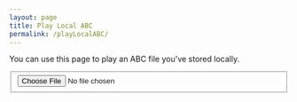 ```yaml
---
layout: page
title: Play Local ABC
permalink: /playLocalABC/
---
```

You can use this page to play an ABC file you've stored locally.

<fieldset>
<input type="file" id="files" name="files[]" accept=".abc"/>
</fieldset>

<div class="row"></div>
<br />

<textarea id="abc" style="display:none;"></textarea>
<!-- Area to store unrolled ABC -->
<textarea id="ABCprocessed" style="display:none;"></textarea>
<div class="output" style="max-width: 650px;">
    <div id="paper0" class="paper"></div>
</div>

<div class="player">
<div id="showPlayer"></div>
</div>

<script>
function handleFileSelect(evt) {
    evt.stopPropagation();
    evt.preventDefault();

    var files = evt.target.files; // FileList object.

    // files is a FileList of File objects. List some properties.
    for (var i = 0, f; f = files[i]; i++) {
        var reader = new FileReader();

        reader.onload = function(e) {
            abc.value = this.result;
            // Display the ABC in the textbox as dots
            abc_editor = new window.ABCJS.Editor("abc", { paper_id: "paper0", warnings_id:"warnings", render_options: {responsive: 'resize'}, indicate_changed: "true" });

            ABCprocessed.value = preProcessABC(this.result);            
            if (showPlayer.innerHTML.includes("playABC")) {
                // already loaded a tune which might be playing
                stopABC("ABCprocessed");
            }
            showPlayer.innerHTML = createABCplayer('processed', 'abcplayer_tunepage', '{{ site.defaultABCplayer }}');
        };
        reader.readAsText(f);
    }
}

// Check for the various File API support.
if (window.File && window.FileReader && window.FileList && window.Blob) {
    var showPlayer = document.getElementById('showPlayer');

    document.getElementById('files').addEventListener('change', handleFileSelect, false);
} else {
    alert('The File APIs are not fully supported in this browser.');
}
</script>
